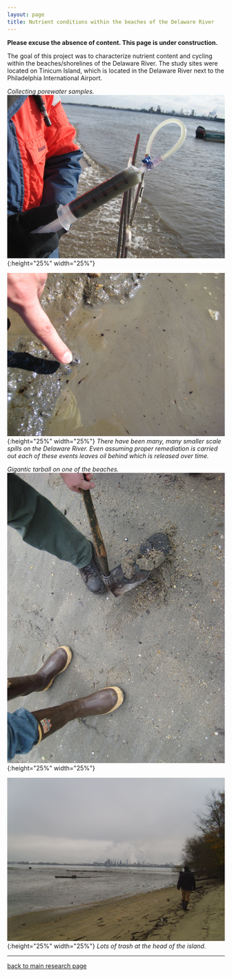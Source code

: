 ```yaml
---
layout: page
title: Nutrient conditions within the beaches of the Delaware River 
---
```

**Please excuse the absence of content. This page is under construction.**


The goal of this project was to characterize nutrient content and cycling within the beaches/shorelines of the Delaware River. The study sites were located on Tinicum Island, which is located in the Delaware River next to the Philadelphia International Airport. 

*Collecting porewater samples.* ![Porewater Samples](/assets/DelawareRiver/PorewaterSamples.jpg){:height="25%" width="25%"}  

![oil droplets](/assets/DelawareRiver/OilDroplets.jpg){:height="25%" width="25%"} *There have been many, many smaller scale spills on the Delaware River. Even assuming proper remediation is carried out each of these events leaves oil behind which is released over time.*  

*Gigantic tarball on one of the beaches.* ![tarball](/assets/DelawareRiver/Tarball.jpg){:height="25%" width="25%"}  

![refinery and trash](/assets/DelawareRiver/OilRefineryandTrash.jpg){:height="25%" width="25%"} *Lots of trash at the head of the island.* 

___  
[back to main research page](../1-research.md)  